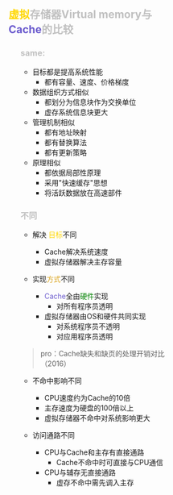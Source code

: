 <div style="float: left; width: 64%; padding: 1%;">

## <span style="color: silver;"> <span style="color: Gold;">虚拟</span>存储器Virtual memory与<span style="color: SlateBlue;">Cache</span>的比较

<ul>

### <span style="color: silver;">same:
- 目标都是提高系统性能
  - 都有容量、速度、价格梯度
- 数据组织方式相似
  - 都划分为信息块作为交换单位
  - 虚存系统信息块更大
- 管理机制相似
  - 都有地址映射
  - 都有替换算法
  - 都有更新策略
- 原理相似
  - 都依据局部性原理
  - 采用"快速缓存"思想
  - 将活跃数据放在高速部件

### <span style="color: silver;">不同
- 解决 <span style="color: Gold;">目标</span>不同
  - Cache解决系统速度
  - 虚拟存储器解决主存容量

- 实现<span style="color: Goldenrod;">方式</span>不同
  - <span style="color: SlateBlue;">Cache</span>全由<span style="color: green;">硬件</span>实现
    - 对所有程序员透明
  - 虚拟存储器由OS和硬件共同实现
    - 对系统程序员不透明
    - 对应用程序员透明

> pro：Cache缺失和缺页的处理开销对比（2016）

- 不命中影响不同
  - CPU速度约为Cache的10倍
  - 主存速度为硬盘的100倍以上
  - 虚拟存储器不命中对系统影响更大

- 访问通路不同
  - CPU与Cache和主存有直接通路
    - Cache不命中时可直接与CPU通信
  - CPU与辅存无直接通路
    - 虚存不命中需先调入主存

</ul>

</ul>

</div>
<div style="float: right; width: 26%; padding: 1%;">

</div>
<div style="clear: both;"></div>
